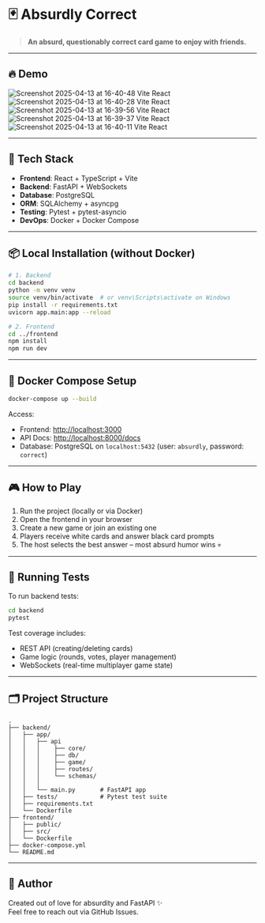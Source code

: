 
# 🃏 Absurdly Correct

> **An absurd, questionably correct card game to enjoy with friends.**

---

## 🔥 Demo
![Screenshot 2025-04-13 at 16-40-48 Vite React](https://github.com/user-attachments/assets/ccdc5c1c-ea58-4e6a-9b28-47ee15e59d4f)
![Screenshot 2025-04-13 at 16-40-28 Vite React](https://github.com/user-attachments/assets/fc06ef1f-ff0a-4c33-9fe7-cfdb76b3a5eb)
![Screenshot 2025-04-13 at 16-39-56 Vite React](https://github.com/user-attachments/assets/5a146bc1-b6ad-48a0-a000-6482b2b72b1b)
![Screenshot 2025-04-13 at 16-39-37 Vite React](https://github.com/user-attachments/assets/0dfb1bac-5be8-4670-b717-202804a7b700)
![Screenshot 2025-04-13 at 16-40-11 Vite React](https://github.com/user-attachments/assets/cd11d043-752e-41db-860c-186c8745f21e)

---

## 🚀 Tech Stack

- **Frontend**: React + TypeScript + Vite
- **Backend**: FastAPI + WebSockets
- **Database**: PostgreSQL
- **ORM**: SQLAlchemy + asyncpg
- **Testing**: Pytest + pytest-asyncio
- **DevOps**: Docker + Docker Compose

---

## 📦 Local Installation (without Docker)

```bash
# 1. Backend
cd backend
python -m venv venv
source venv/bin/activate  # or venv\Scripts\activate on Windows
pip install -r requirements.txt
uvicorn app.main:app --reload

# 2. Frontend
cd ../frontend
npm install
npm run dev
```

---

## 🐳 Docker Compose Setup

```bash
docker-compose up --build
```

Access:
- Frontend: [http://localhost:3000](http://localhost:3000)
- API Docs: [http://localhost:8000/docs](http://localhost:8000/docs)
- Database: PostgreSQL on `localhost:5432` (user: `absurdly`, password: `correct`)

---

## 🎮 How to Play

1. Run the project (locally or via Docker)
2. Open the frontend in your browser
3. Create a new game or join an existing one
4. Players receive white cards and answer black card prompts
5. The host selects the best answer – most absurd humor wins 💀

---

## 🧪 Running Tests

To run backend tests:

```bash
cd backend
pytest
```

Test coverage includes:
- REST API (creating/deleting cards)
- Game logic (rounds, votes, player management)
- WebSockets (real-time multiplayer game state)

---

## 🗂️ Project Structure

```
.
├── backend/
│   ├── app/
│   │   ├── api 
│   │   │    ├── core/   
│   │   │    ├── db/           
│   │   │    ├── game/ 
│   │   │    ├── routes/           
│   │   │    └── schemas/         
│   │   │    
│   │   └── main.py       # FastAPI app
│   ├── tests/            # Pytest test suite
│   ├── requirements.txt
│   └── Dockerfile
├── frontend/
│   ├── public/
│   ├── src/
│   └── Dockerfile
├── docker-compose.yml
└── README.md
```

---

## 🙋 Author

Created out of love for absurdity and FastAPI ✨  
Feel free to reach out via GitHub Issues.
